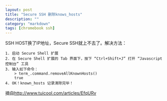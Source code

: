 ```yaml
---
layout: post
title: "Secure SSH 删除knows_hosts"
description: ""
category: "markdown"
tags: [chromebook ssh]
---
```


SSH HOST换了IP地址，Secure SSH就上不去了。解决方法：

    1. 启动 Secure Shell 扩展
    2. 在 Secure Shell 扩展的 Tab 界面下，按下 “Ctrl+Shift+J” 打开 “Javascript 控制台” 工具
    3. 输入如下命令：
        > term_.command.removeAllKnownHosts()
        true
    4. OK！known_hosts 记录清除完毕！

摘自<http://www.tuicool.com/articles/EfqURv>
